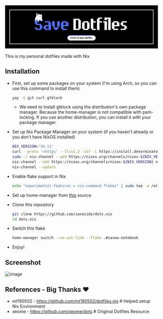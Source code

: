 ![sway](https://raw.githubusercontent.com/saveside/dots/refs/heads/main/assets/Banner.png)

This is my personal dotfiles made with Nix

## Installation

- First, set up some packages on your system (I'm using Arch, so you can use this command to install them)

    ```sh
    yay -S git curl gtklock
    ```

  - We need to install gtklock using the distribution's own package manager. Because the home-manager is not compatible with pam-locking. If you use another distribution, you can install it with your package manager.

- Set up Nix Package Manager on your system (if you haven't already or you don't have NixOS installed)

    ```sh
    NIX_VERSION="24.11"
    curl --proto '=https' --tlsv1.2 -sSf -L https://install.determinate.systems/nix | sh -s -- install
    sudo -i nix-channel --add https://nixos.org/channels/nixos-${NIX_VERSION} nixpkgs
    nix-channel --add https://nixos.org/channels/nixos-${NIX_VERSION} nixpkgs
    nix-channel --update
    ```

- Enable flake support in Nix

    ```sh
    echo "experimental-features = nix-command flakes" | sudo tee -a /etc/nix/nix.conf
    ```

- Set up home-manager from [this](https://nix-community.github.io/home-manager/index.xhtml#ch-installation) source

- Clone this repository

    ```sh
    git clone https://github.com/saveside/dots.nix
    cd dots.nix
    ```

- Switch this flake

    ```sh
    home-manager switch --no-out-link --flake .#savew-notebook
    ```

- Enjoy!

## Screenshot

![image](https://github.com/user-attachments/assets/f0db8ac3-9158-4e94-b108-922d96989d1a)

## References - Big Thanks ❤

- mt190502 - <https://github.com/mt190502/dotfiles.nix> # Helped setup Nix Environment
- xeome - <https://github.com/xeome/dots> # Original Dotfiles Resource
